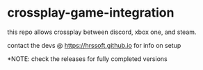 # crossplay-game-integration
this repo allows crossplay between discord, xbox one, and steam.

contact the devs @ https://hrssoft.github.io for info on setup

*NOTE: check the releases for fully completed versions
